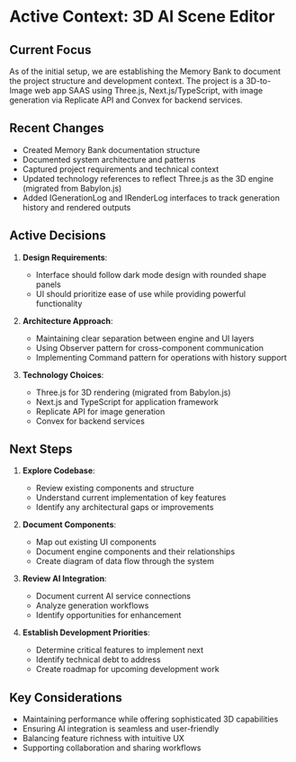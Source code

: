 # Active Context: 3D AI Scene Editor

## Current Focus

As of the initial setup, we are establishing the Memory Bank to document the project structure and development context. The project is a 3D-to-Image web app SAAS using Three.js, Next.js/TypeScript, with image generation via Replicate API and Convex for backend services.

## Recent Changes

- Created Memory Bank documentation structure
- Documented system architecture and patterns
- Captured project requirements and technical context
- Updated technology references to reflect Three.js as the 3D engine (migrated from Babylon.js)
- Added IGenerationLog and IRenderLog interfaces to track generation history and rendered outputs

## Active Decisions

1. **Design Requirements**:
   - Interface should follow dark mode design with rounded shape panels
   - UI should prioritize ease of use while providing powerful functionality

2. **Architecture Approach**:
   - Maintaining clear separation between engine and UI layers
   - Using Observer pattern for cross-component communication
   - Implementing Command pattern for operations with history support

3. **Technology Choices**:
   - Three.js for 3D rendering (migrated from Babylon.js)
   - Next.js and TypeScript for application framework
   - Replicate API for image generation
   - Convex for backend services

## Next Steps

1. **Explore Codebase**:
   - Review existing components and structure
   - Understand current implementation of key features
   - Identify any architectural gaps or improvements

2. **Document Components**:
   - Map out existing UI components
   - Document engine components and their relationships
   - Create diagram of data flow through the system

3. **Review AI Integration**:
   - Document current AI service connections
   - Analyze generation workflows
   - Identify opportunities for enhancement

4. **Establish Development Priorities**:
   - Determine critical features to implement next
   - Identify technical debt to address
   - Create roadmap for upcoming development work

## Key Considerations

- Maintaining performance while offering sophisticated 3D capabilities
- Ensuring AI integration is seamless and user-friendly
- Balancing feature richness with intuitive UX
- Supporting collaboration and sharing workflows 